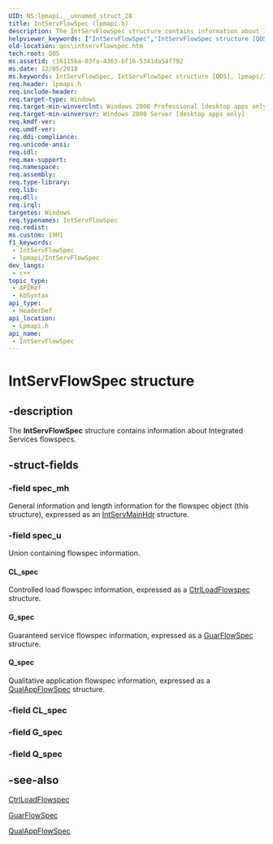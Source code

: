 ```yaml
---
UID: NS:lpmapi.__unnamed_struct_28
title: IntServFlowSpec (lpmapi.h)
description: The IntServFlowSpec structure contains information about Integrated Services flowspecs.
helpviewer_keywords: ["IntServFlowSpec","IntServFlowSpec structure [QOS]","lpmapi/IntServFlowSpec","qos.intservflowspec"]
old-location: qos\intservflowspec.htm
tech.root: QOS
ms.assetid: c16115ba-03fa-4363-bf16-5341da54f792
ms.date: 12/05/2018
ms.keywords: IntServFlowSpec, IntServFlowSpec structure [QOS], lpmapi/IntServFlowSpec, qos.intservflowspec
req.header: lpmapi.h
req.include-header: 
req.target-type: Windows
req.target-min-winverclnt: Windows 2000 Professional [desktop apps only]
req.target-min-winversvr: Windows 2000 Server [desktop apps only]
req.kmdf-ver: 
req.umdf-ver: 
req.ddi-compliance: 
req.unicode-ansi: 
req.idl: 
req.max-support: 
req.namespace: 
req.assembly: 
req.type-library: 
req.lib: 
req.dll: 
req.irql: 
targetos: Windows
req.typenames: IntServFlowSpec
req.redist: 
ms.custom: 19H1
f1_keywords:
 - IntServFlowSpec
 - lpmapi/IntServFlowSpec
dev_langs:
 - c++
topic_type:
 - APIRef
 - kbSyntax
api_type:
 - HeaderDef
api_location:
 - Lpmapi.h
api_name:
 - IntServFlowSpec
---
```


# IntServFlowSpec structure


## -description

The 
<b>IntServFlowSpec</b> structure contains information about Integrated Services flowspecs.

## -struct-fields

### -field spec_mh

General information and length information for the  flowspec object (this structure), expressed as an <a href="https://docs.microsoft.com/previous-versions/windows/desktop/api/lpmapi/ns-lpmapi-intservmainhdr">IntServMainHdr</a> structure.

### -field spec_u

Union containing flowspec information.



#### CL_spec

Controlled load flowspec information, expressed as a <a href="https://docs.microsoft.com/previous-versions/windows/desktop/api/lpmapi/ns-lpmapi-ctrlloadflowspec">CtrlLoadFlowspec</a> structure.



#### G_spec

Guaranteed service flowspec information, expressed as a <a href="https://docs.microsoft.com/previous-versions/windows/desktop/api/lpmapi/ns-lpmapi-guarflowspec">GuarFlowSpec</a> structure.



#### Q_spec

Qualitative application flowspec information, expressed as a <a href="https://docs.microsoft.com/previous-versions/windows/desktop/api/lpmapi/ns-lpmapi-qualappflowspec">QualAppFlowSpec</a> structure.

### -field CL_spec

### -field G_spec

### -field Q_spec

## -see-also

<a href="https://docs.microsoft.com/previous-versions/windows/desktop/api/lpmapi/ns-lpmapi-ctrlloadflowspec">CtrlLoadFlowspec</a>



<a href="https://docs.microsoft.com/previous-versions/windows/desktop/api/lpmapi/ns-lpmapi-guarflowspec">GuarFlowSpec</a>



<a href="https://docs.microsoft.com/previous-versions/windows/desktop/api/lpmapi/ns-lpmapi-qualappflowspec">QualAppFlowSpec</a>

